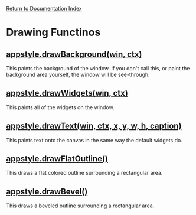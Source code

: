 [Return to Documentation Index](/README.md)

# Drawing Functinos

## [appstyle.drawBackground(win, ctx)](#draw-background)

This paints the background of the window. If you don't call this, or paint the background area yourself, the window will be see-through.

## [appstyle.drawWidgets(win, ctx)](#draw-widgets)

This paints all of the widgets on the window.

## [appstyle.drawText(win, ctx, x, y, w, h, caption)](#draw-text)

This paints text onto the canvas in the same way the default widgets do.

## [appstyle.drawFlatOutline()](#draw-flat-outline)

This draws a flat colored outline surrounding a rectangular area.

## [appstyle.drawBevel()](#draw-bevel)

This draws a beveled outline surrounding a rectangular area.
